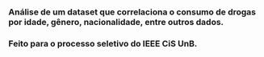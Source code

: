 ### Análise de um dataset que correlaciona o consumo de drogas por idade, gênero, nacionalidade, entre outros dados.
### Feito para o processo seletivo do IEEE CiS UnB.
